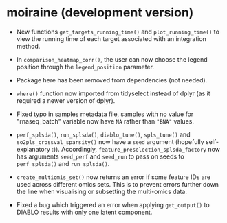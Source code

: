# moiraine (development version)

- New functions `get_targets_running_time()` and `plot_running_time()` to view the running time of each target associated with an integration method. 

- In `comparison_heatmap_corr()`, the user can now choose the legend position through the `legend_position` parameter.

- Package here has been removed from dependencies (not needed).

- `where()` function now imported from tidyselect instead of dplyr (as it required a newer version of dplyr).

- Fixed typo in samples metadata file, samples with no value for "rnaseq_batch" variable now have `NA` rather than `"BNA"` values. 

- `perf_splsda()`, `run_splsda()`, `diablo_tune()`, `spls_tune()` and `so2pls_crossval_sparsity()` now have a `seed` argument (hopefully self-explanatory :)). Accordingly, `feature_preselection_splsda_factory` now has arguments `seed_perf` and `seed_run` to pass on seeds to `perf_splsda()` and `run_splsda()`. 

- `create_multiomis_set()` now returns an error if some feature IDs are used across different omics sets. This is to prevent errors further down the line when visualising or subsetting the multi-omics data.

- Fixed a bug which triggered an error when applying `get_output()` to DIABLO results with only one latent component.
